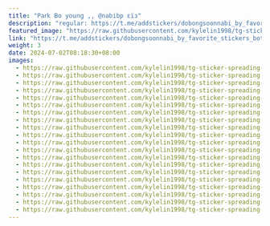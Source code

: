 ```yaml
---
title: "𝖯𝖺𝗋𝗄 𝖡𝗈 𝗒𝗈𝗎𝗇𝗀 ,, @nabibp εïз"
description: "regular: https://t.me/addstickers/dobongsoonnabi_by_favorite_stickers_bot"
featured_image: "https://raw.githubusercontent.com/kylelin1998/tg-sticker-spreading-worldwide-images/main/img/3e552843-bc16-419a-b308-64c6d072d189.jpg"
link: "https://t.me/addstickers/dobongsoonnabi_by_favorite_stickers_bot"
weight: 3
date: 2024-07-02T08:18:30+08:00
images:
  - https://raw.githubusercontent.com/kylelin1998/tg-sticker-spreading-worldwide-images/main/img/3e552843-bc16-419a-b308-64c6d072d189.jpg
  - https://raw.githubusercontent.com/kylelin1998/tg-sticker-spreading-worldwide-images/main/img/09417089-d1d3-4df0-bb45-da018be60ac1.jpg
  - https://raw.githubusercontent.com/kylelin1998/tg-sticker-spreading-worldwide-images/main/img/772537e6-545b-4257-9065-64a297e812ef.jpg
  - https://raw.githubusercontent.com/kylelin1998/tg-sticker-spreading-worldwide-images/main/img/484e1d84-637a-4e3c-839a-51dcb6471b77.jpg
  - https://raw.githubusercontent.com/kylelin1998/tg-sticker-spreading-worldwide-images/main/img/a7d43373-9ccc-4036-958f-1b3f60d378f9.jpg
  - https://raw.githubusercontent.com/kylelin1998/tg-sticker-spreading-worldwide-images/main/img/866bcfa8-600f-4b9b-962c-e787bbfdfb65.jpg
  - https://raw.githubusercontent.com/kylelin1998/tg-sticker-spreading-worldwide-images/main/img/d9f27e8d-cf26-4e36-884f-7d98d8d34004.jpg
  - https://raw.githubusercontent.com/kylelin1998/tg-sticker-spreading-worldwide-images/main/img/5cc8d93b-5a9a-41ff-a0f1-5713feeceff2.jpg
  - https://raw.githubusercontent.com/kylelin1998/tg-sticker-spreading-worldwide-images/main/img/d231f38b-7532-41bb-8d5e-41f6908441a2.jpg
  - https://raw.githubusercontent.com/kylelin1998/tg-sticker-spreading-worldwide-images/main/img/8f39df95-3fd3-4f3f-b1ce-2bef0d65b1b9.jpg
  - https://raw.githubusercontent.com/kylelin1998/tg-sticker-spreading-worldwide-images/main/img/73f9d256-2485-49df-9e2f-0cf8f1d37ae7.jpg
  - https://raw.githubusercontent.com/kylelin1998/tg-sticker-spreading-worldwide-images/main/img/8b13fba5-d858-4c4c-ad7e-3ffffbcc8f18.jpg
  - https://raw.githubusercontent.com/kylelin1998/tg-sticker-spreading-worldwide-images/main/img/d5a8c883-fdad-4f38-95b3-4cf853adfd22.jpg
  - https://raw.githubusercontent.com/kylelin1998/tg-sticker-spreading-worldwide-images/main/img/dd8a5517-34b0-4eb2-a53a-0609c5943e50.jpg
  - https://raw.githubusercontent.com/kylelin1998/tg-sticker-spreading-worldwide-images/main/img/de59885a-2bf5-4ac3-95cb-0b7a22834970.jpg
  - https://raw.githubusercontent.com/kylelin1998/tg-sticker-spreading-worldwide-images/main/img/b1b9bad8-1c77-4f6c-ba8e-96632d43afd4.jpg
  - https://raw.githubusercontent.com/kylelin1998/tg-sticker-spreading-worldwide-images/main/img/c6ff8cfc-db4e-4d7f-8522-e04b31b6ab0c.jpg
  - https://raw.githubusercontent.com/kylelin1998/tg-sticker-spreading-worldwide-images/main/img/48eef8a9-db03-4e6f-a423-ff39dab20ee0.jpg
  - https://raw.githubusercontent.com/kylelin1998/tg-sticker-spreading-worldwide-images/main/img/5d73f286-c1e8-4568-890e-eaf2718327a6.jpg
  - https://raw.githubusercontent.com/kylelin1998/tg-sticker-spreading-worldwide-images/main/img/b77f53e9-20a8-4c8a-ae03-ba7f4418860e.jpg
---
```

